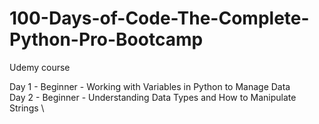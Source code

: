# 100-Days-of-Code-The-Complete-Python-Pro-Bootcamp

Udemy course

Day 1 - Beginner - Working with Variables in Python to Manage Data \
Day 2 - Beginner - Understanding Data Types and How to Manipulate Strings \
